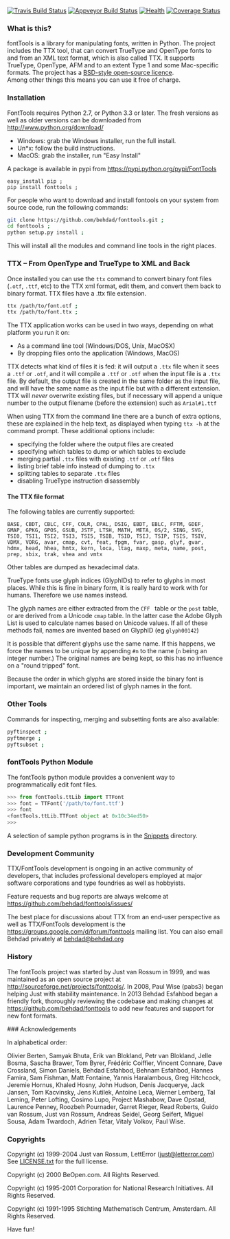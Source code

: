 [![Travis Build Status](https://travis-ci.org/behdad/fonttools.svg)](https://travis-ci.org/behdad/fonttools)
[![Appveyor Build Status](https://ci.appveyor.com/api/projects/status/jsn1y6am00a5axl2/branch/master?svg=true)](https://ci.appveyor.com/project/behdad/fonttools/branch/master)
[![Health](https://landscape.io/github/behdad/fonttools/master/landscape.svg?style=flat)](https://landscape.io/github/behdad/fonttools/master)
[![Coverage Status](https://img.shields.io/coveralls/behdad/fonttools.svg)](https://coveralls.io/r/behdad/fonttools)

### What is this?

fontTools is a library for manipulating fonts, written in Python. 
The project includes the TTX tool, that can convert TrueType and OpenType fonts to and from an XML text format, which is also called TTX.
It supports TrueType, OpenType, AFM and to an extent Type 1 and some Mac-specific formats.
The project has a [BSD-style open-source licence](LICENSE.txt).  
Among other things this means you can use it free of charge. 

### Installation

FontTools requires Python 2.7, or Python 3.3 or later.
The fresh versions as well as older versions can be downloaded from <http://www.python.org/download/>
  
- Windows: grab the Windows installer, run the full install.
- Un\*x: follow the build instructions.
- MacOS: grab the installer, run "Easy Install"

A package is available in pypi from <https://pypi.python.org/pypi/FontTools>

```
easy_install pip ;
pip install fonttools ;
```

For people who want to download and install fontools on your system from source code, run the following commands:

```sh
git clone https://github.com/behdad/fonttools.git ;
cd fonttools ;
python setup.py install ;
```

This will install all the modules and command line tools in the right places.

### TTX – From OpenType and TrueType to XML and Back

Once installed you can use the `ttx` command to convert binary font files (`.otf`, `.ttf`, etc) to the TTX xml format, edit them, and convert them back to binary format. 
TTX files have a .ttx file extension.

```sh
ttx /path/to/font.otf ;
ttx /path/to/font.ttx ;
```

The TTX application works can be used in two ways, depending on what platform you run it on:

* As a command line tool (Windows/DOS, Unix, MacOSX)
* By dropping files onto the application (Windows, MacOS)

TTX detects what kind of files it is fed: it will output a `.ttx` file when it sees a `.ttf` or `.otf`, and it will compile a `.ttf` or `.otf` when the input file is a `.ttx` file. 
By default, the output file is created in the same folder as the input file, and will have the same name as the input file but with a different extension. 
TTX will _never_ overwrite existing files, but if necessary will append a unique number to the output filename (before the extension) such as `Arial#1.ttf`

When using TTX from the command line there are a bunch of extra options, these are explained in the help text, as displayed when typing `ttx -h` at the command prompt. 
These additional options include:

* specifying the folder where the output files are created
* specifying which tables to dump or which tables to exclude
* merging partial `.ttx` files with existing `.ttf` or `.otf` files
* listing brief table info instead of dumping to `.ttx`
* splitting tables to separate `.ttx` files
* disabling TrueType instruction disassembly

#### The TTX file format

The following tables are currently supported:
<!-- begin table list -->
    BASE, CBDT, CBLC, CFF, COLR, CPAL, DSIG, EBDT, EBLC, FFTM, GDEF,
    GMAP, GPKG, GPOS, GSUB, JSTF, LTSH, MATH, META, OS/2, SING, SVG,
    TSI0, TSI1, TSI2, TSI3, TSI5, TSIB, TSID, TSIJ, TSIP, TSIS, TSIV,
    VDMX, VORG, avar, cmap, cvt, feat, fpgm, fvar, gasp, glyf, gvar,
    hdmx, head, hhea, hmtx, kern, loca, ltag, maxp, meta, name, post,
    prep, sbix, trak, vhea and vmtx
<!-- end table list -->
Other tables are dumped as hexadecimal data.

TrueType fonts use glyph indices (GlyphIDs) to refer to glyphs in most places.
While this is fine in binary form, it is really hard to work with for humans. 
Therefore we use names instead.

The glyph names are either extracted from the `CFF ` table or the `post` table, or are derived from a Unicode `cmap` table. 
In the latter case the Adobe Glyph List is used to calculate names based on Unicode values. 
If all of these methods fail, names are invented based on GlyphID (eg `glyph00142`)

It is possible that different glyphs use the same name. 
If this happens, we force the names to be unique by appending `#n` to the name (`n` being an integer number.)
The original names are being kept, so this has no influence on a "round tripped" font.

Because the order in which glyphs are stored inside the binary font is important, we maintain an ordered list of glyph names in the font.

### Other Tools

Commands for inspecting, merging and subsetting fonts are also available:

```sh
pyftinspect ;
pyftmerge ;
pyftsubset ;
```

### fontTools Python Module

The fontTools python module provides a convenient way to programmatically edit font files.

```py
>>> from fontTools.ttLib import TTFont
>>> font = TTFont('/path/to/font.ttf')
>>> font
<fontTools.ttLib.TTFont object at 0x10c34ed50>
>>>
```

A selection of sample python programs is in the [Snippets](https://github.com/behdad/fonttools/blob/master/Snippets/) directory. 

### Development Community

TTX/FontTools development is ongoing in an active community of developers, that includes professional developers employed at major software corporations and type foundries as well as hobbyists. 

Feature requests and bug reports are always welcome at <https://github.com/behdad/fonttools/issues/>

The best place for discussions about TTX from an end-user perspective as well as TTX/FontTools development is the <https://groups.google.com/d/forum/fonttools> mailing list.
You can also email Behdad privately at <behdad@behdad.org>

### History

The fontTools project was started by Just van Rossum in 1999, and was maintained as an open source project at <http://sourceforge.net/projects/fonttools/>.
In 2008, Paul Wise (pabs3) began helping Just with stability maintenance.
In 2013 Behdad Esfahbod began a friendly fork, thoroughly reviewing the codebase and making changes at <https://github.com/behdad/fonttools> to add new features and support for new font formats.

### Acknowledgements

In alphabetical order:

Olivier Berten,
Samyak Bhuta,
Erik van Blokland, 
Petr van Blokland, 
Jelle Bosma, 
Sascha Brawer,
Tom Byrer,
Frédéric Coiffier,
Vincent Connare, 
Dave Crossland,
Simon Daniels, 
Behdad Esfahbod,
Behnam Esfahbod,
Hannes Famira, 
Sam Fishman,
Matt Fontaine,
Yannis Haralambous, 
Greg Hitchcock, 
Jeremie Hornus,
Khaled Hosny,
John Hudson,
Denis Jacquerye,
Jack Jansen, 
Tom Kacvinsky, 
Jens Kutilek,
Antoine Leca, 
Werner Lemberg, 
Tal Leming,
Peter Lofting, 
Cosimo Lupo,
Project Mashabow,
Dave Opstad, 
Laurence Penney, 
Roozbeh Pournader,
Garret Rieger,
Read Roberts, 
Guido van Rossum, 
Just van Rossum, 
Andreas Seidel, 
Georg Seifert,
Miguel Sousa,
Adam Twardoch,
Adrien Tétar,
Vitaly Volkov,
Paul Wise.

### Copyrights

Copyright (c) 1999-2004 Just van Rossum, LettError (just@letterror.com)  
See [LICENSE.txt](LICENSE.txt) for the full license.

Copyright (c) 2000 BeOpen.com. 
All Rights Reserved.

Copyright (c) 1995-2001 Corporation for National Research Initiatives. 
All Rights Reserved.

Copyright (c) 1991-1995 Stichting Mathematisch Centrum, Amsterdam. 
All Rights Reserved.

Have fun!

